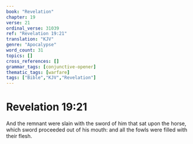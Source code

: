 ```yaml
---
book: "Revelation"
chapter: 19
verse: 21
ordinal_verse: 31039
ref: "Revelation 19:21"
translation: "KJV"
genre: "Apocalypse"
word_count: 31
topics: []
cross_references: []
grammar_tags: [conjunctive-opener]
thematic_tags: [warfare]
tags: ["Bible","KJV","Revelation"]
---
```


# Revelation 19:21

And the remnant were slain with the sword of him that sat upon the horse, which sword proceeded out of his mouth: and all the fowls were filled with their flesh.

